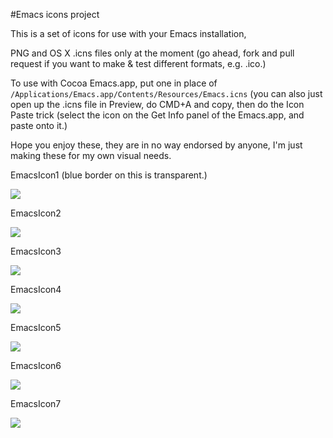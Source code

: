 #Emacs icons project

This is a set of icons for use with your Emacs installation, 

PNG and OS X .icns files only at the moment (go ahead, fork and pull request if you want to make & test different formats, e.g. .ico.) 

To use with Cocoa Emacs.app, put one in place of `/Applications/Emacs.app/Contents/Resources/Emacs.icns` (you can also just open up the .icns file in Preview, do CMD+A and copy, then do the Icon Paste trick (select the icon on the Get Info panel of the Emacs.app, and paste onto it.) 

Hope you enjoy these, they are in no way endorsed by anyone, I'm just making these for my own visual needs.

EmacsIcon1 (blue border on this is transparent.)

![](https://github.com/jasonm23/emacs-icons-project/raw/master/EmacsIcon1.png)

EmacsIcon2

![](https://github.com/jasonm23/emacs-icons-project/raw/master/EmacsIcon2.png)

EmacsIcon3

![](https://github.com/jasonm23/emacs-icons-project/raw/master/EmacsIcon3.png)

EmacsIcon4

![](https://github.com/jasonm23/emacs-icons-project/raw/master/EmacsIcon4.png)

EmacsIcon5

![](https://github.com/jasonm23/emacs-icons-project/raw/master/EmacsIcon5.png)

EmacsIcon6

![](https://github.com/jasonm23/emacs-icons-project/raw/master/EmacsIcon6.png)

EmacsIcon7

![](https://github.com/jasonm23/emacs-icons-project/raw/master/EmacsIcon7.png)


